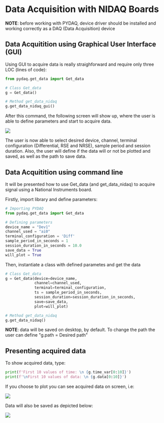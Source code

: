 # Data Acquisition with NIDAQ Boards

**NOTE**: before working with PYDAQ, device driver should be installed and working correctly as a DAQ (Data Acquisition) device  

## Data Acquitition using Graphical User Interface (GUI)

Using GUI to acquire data is really straighforward and require only 
three LOC (lines of code):

```python
from pydaq.get_data import Get_data

# Class Get_data
g = Get_data()

# Method get_data_nidaq
g.get_data_nidaq_gui()
```

After this command, the following screen will show up, where the 
user is able to define parameters and start to acquire data.

![](/img/get_data_nidaq.png)

The user is now able to select desired device, channel, terminal configuration 
(Differential, RSE and NRSE), sample period and session duration. Also, 
the user will define if the data will or not be plotted and saved, as well as the path to 
save data.

## Data Acquitition using command line

It will be presented how to use Get_data (and get_data_nidaq) to acquire signal using a National Instruments board. 

Firstly, import library and define parameters: 

```python
# Importing PYDAQ
from pydaq.get_data import Get_data

# Defining parameters
device_name = "Dev1"
channel_used = "ai0"
terminal_configuration = 'Diff'
sample_period_in_seconds = 1
session_duration_in_seconds = 10.0
save_data = True
will_plot = True
```

Then, instantiate a class with defined parametes and get the data

```python
# Class Get_data
g = Get_data(device=device_name, 
             channel=channel_used, 
             terminal=terminal_configuration, 
             ts = sample_period_in_seconds, 
             session_duration=session_duration_in_seconds, 
             save=save_data, 
             plot=will_plot)

# Method get_data_nidaq
g.get_data_nidaq()
```
**NOTE**: data will be saved on desktop, by default. To change the path the user can define "g.path = Desired path"

## Presenting acquired data

To show acquired data, type: 

```python
print(f'First 10 values of time: \n {g.time_var[0:10]}')
print(f'\nFirst 10 values of data: \n {g.data[0:10]}')
```

If you choose to plot you can see acquired data on screen, i.e:

![](/img/acquired_data_nidaq.png)

Data will also be saved as depicted below:

![](/img/data.png)